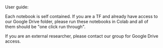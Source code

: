 User guide:

Each notebook is self contained. If you are a TF and already have access to our Google Drive folder, please run these notebooks in Colab and all of them should be "one click run through". 

If you are an external researcher, please contact our group for Google Drive access. 
